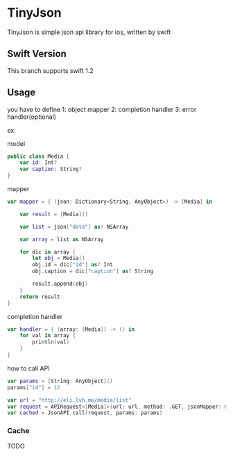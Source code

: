 # TinyJson 

TinyJson is simple json api library for ios, written by swift

## Swift Version

This branch supports swift 1.2

## Usage

you have to define
1: object mapper
2: completion handler
3: error handler(optional)

ex:

model

```swift
public class Media {
    var id: Int?
    var caption: String?
}
```

mapper

```swift
var mapper = { (json: Dictionary<String, AnyObject>) -> [Media] in

    var result = [Media]()

    var list = json["data"] as! NSArray

    var array = list as NSArray

    for dic in array {
        let obj = Media()
        obj.id = dic["id"] as? Int
        obj.caption = dic["caption"] as? String

        result.append(obj)
    }
    return result
}
```

completion handler

```swift
var handler = { (array: [Media]) -> () in
    for val in array {
        println(val)
    }
}
```

how to call API
```swift
var params = [String: AnyObject]()
params["id"] = 12

var url = "http://eli.lvh.me/media/list"
var request = APIRequest<[Media]>(url: url, method: .GET, jsonMapper: mapper, completionHandler: handler)
var cached = JsonAPI.call(request, params: params)
```

### Cache
TODO


